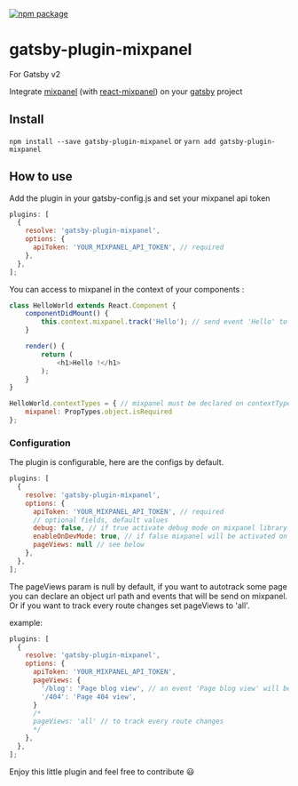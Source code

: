 [![npm package](https://img.shields.io/npm/v/gatsby-plugin-mixpanel.svg?style=flat-square)](https://www.npmjs.org/package/gatsby-plugin-mixpanel)

# gatsby-plugin-mixpanel

For Gatsby v2

Integrate [mixpanel](https://www.mixpanel.com) (with [react-mixpanel](https://github.com/neciu/react-mixpanel)) on your [gatsby](https://github.com/gatsbyjs/gatsby) project

## Install

`npm install --save gatsby-plugin-mixpanel` or `yarn add gatsby-plugin-mixpanel`

## How to use

Add the plugin in your gatsby-config.js and set your mixpanel api token

```javascript
plugins: [
  {
    resolve: 'gatsby-plugin-mixpanel',
    options: {
      apiToken: 'YOUR_MIXPANEL_API_TOKEN', // required
    },
  },
];
```

You can access to mixpanel in the context of your components :

```javascript
class HelloWorld extends React.Component {
    componentDidMount() {
        this.context.mixpanel.track('Hello'); // send event 'Hello' to mixpanel
    }

    render() {
        return (
            <h1>Hello !</h1>
        );
    }
}

HelloWorld.contextTypes = { // mixpanel must be declared on contextTypes 
    mixpanel: PropTypes.object.isRequired
};
```

### Configuration

The plugin is configurable, here are the configs by default.

```javascript
plugins: [
  {
    resolve: 'gatsby-plugin-mixpanel',
    options: {
      apiToken: 'YOUR_MIXPANEL_API_TOKEN', // required
      // optional fields, default values
      debug: false, // if true activate debug mode on mixpanel library
      enableOnDevMode: true, // if false mixpanel will be activated on NODE_ENV=production only
      pageViews: null // see below
    },
  },
];
```

The pageViews param is null by default, if you want to autotrack some page you can declare an object url path and events that will be send on mixpanel.
Or if you want to track every route changes set pageViews to 'all'.

example: 
```javascript
plugins: [
  {
    resolve: 'gatsby-plugin-mixpanel',
    options: {
      apiToken: 'YOUR_MIXPANEL_API_TOKEN',
      pageViews: {
        '/blog': 'Page blog view', // an event 'Page blog view' will be send to mixpanel a every vist on the /blog page
        '/404': 'Page 404 view',
      }
      /*
      pageViews: 'all' // to track every route changes
      */
    },
  },
];
```


Enjoy this little plugin and feel free to contribute :smiley:
